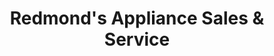 ---
title: "Redmond's Appliance Sales & Service"
url: /new-brunswick/redmonds-appliance-sales-and-service/
shop: appliance
---